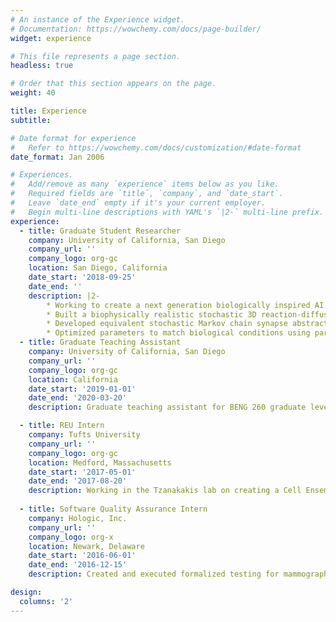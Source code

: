```yaml
---
# An instance of the Experience widget.
# Documentation: https://wowchemy.com/docs/page-builder/
widget: experience

# This file represents a page section.
headless: true

# Order that this section appears on the page.
weight: 40

title: Experience
subtitle:

# Date format for experience
#   Refer to https://wowchemy.com/docs/customization/#date-format
date_format: Jan 2006

# Experiences.
#   Add/remove as many `experience` items below as you like.
#   Required fields are `title`, `company`, and `date_start`.
#   Leave `date_end` empty if it's your current employer.
#   Begin multi-line descriptions with YAML's `|2-` multi-line prefix.
experience:
  - title: Graduate Student Researcher
    company: University of California, San Diego
    company_url: ''
    company_logo: org-gc
    location: San Diego, California
    date_start: '2018-09-25'
    date_end: ''
    description: |2-
        * Working to create a next generation biologically inspired AI neural network with biophysically meaningful parameters tunable for specific learning task
        * Built a biophysically realistic stochastic 3D reaction-diffusion model for synaptic transmission using MCell software and Python scripts containing 120 molecular states
        * Developed equivalent stochastic Markov chain synapse abstraction in Python with biologically tunable parameters, decreasing runtime by 93% and FLOPs by an order of magnitude for use in artificial neural networks models
        * Optimized parameters to match biological conditions using parameter sweep techniques by running models on supercomputer clusters and analyzed subsequent large-scale datasets
  - title: Graduate Teaching Assistant 
    company: University of California, San Diego
    company_url: ''
    company_logo: org-gc
    location: California
    date_start: '2019-01-01'
    date_end: '2020-03-20'
    description: Graduate teaching assistant for BENG 260 graduate level neurodynamics course and two quarters of BENG 1 Introductory Lab course for bioengineering undergraduates.

  - title: REU Intern  
    company: Tufts University 
    company_url: ''
    company_logo: org-gc
    location: Medford, Massachusetts
    date_start: '2017-05-01'
    date_end: '2017-08-20'
    description: Working in the Tzanakakis lab on creating a Cell Ensemble Model for stem cell behavior utilizing both deterministic and stochastic aspects to predict events in response to intrinsic and extrinsic changes in the system.
        
  - title: Software Quality Assurance Intern
    company: Hologic, Inc.
    company_url: ''
    company_logo: org-x
    location: Newark, Delaware
    date_start: '2016-06-01'
    date_end: '2016-12-15'
    description: Created and executed formalized testing for mammography device software and technology; collaborated with the Software Engineering team

design:
  columns: '2'
---
```

